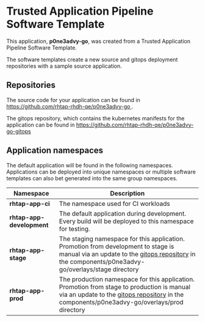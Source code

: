 # Trusted Application Pipeline Software Template

This application, **p0ne3advy-go**, was created from a Trusted Application Pipeline Software Template.

The software templates create a new source and gitops deployment repositories with a sample source application. 

## Repositories

The source code for your application can be found in [https://github.com/rhtap-rhdh-qe/p0ne3advy-go ](https://github.com/rhtap-rhdh-qe/p0ne3advy-go ).
 
The gitops repository, which contains the kubernetes manifests for the application can be found in 
[https://github.com/rhtap-rhdh-qe/p0ne3advy-go-gitops ](https://github.com/rhtap-rhdh-qe/p0ne3advy-go-gitops ) 

## Application namespaces 

The default application will be found in the following namespaces. Applications can be deployed into unique namespaces or multiple software templates can also bet generated into the same group namespaces.  

|  Namespace   |  Description   |  
| -------- | -------- |
| **rhtap-app-ci** | The namespace used for CI workloads |
| **rhtap-app-development** | The default application during development. Every build will be deployed to this namespace for testing. |
| **rhtap-app-stage** | The staging namespace for this application. Promotion from development to stage is manual via an update to the [gitops repository](https://github.com/rhtap-rhdh-qe/p0ne3advy-go-gitops ) in the components/p0ne3advy-go/overlays/stage directory |
| **rhtap-app-prod** | The production namespace for this application. Promotion from stage to production is manual via an update to the [gitops repository](https://github.com/rhtap-rhdh-qe/p0ne3advy-go-gitops ) in the components/p0ne3advy-go/overlays/prod directory |